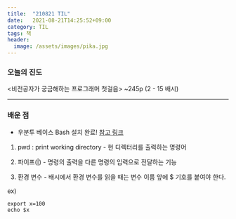 ```yaml
---
title:  "210821 TIL"
date:   2021-08-21T14:25:52+09:00
category: TIL
tags: 책
header:
  image: /assets/images/pika.jpg
---
```


<h3>오늘의 진도</h3>

\<비전공자가 궁금해하는 프로그래머 첫걸음\> ~245p (2 - 15 배시)
 
<hr>

<h3>배운 점</h3>

 - 우분투 베이스 Bash 설치 완료! [참고 링크](https://jhnyang.tistory.com/441)
 
 1. pwd : print working directory - 현 디렉터리를 출력하는 명령어
 
 2. 파이프(|) - 명령의 출력을 다른 명령의 입력으로 전달하는 기능
 
 3. 환경 변수 - 배시에서 환경 변수를 읽을 때는 변수 이름 앞에 $ 기호를 붙여야 한다.
 
 ex) 
 ```
 export x=100
 echo $x
 ```